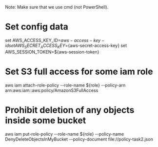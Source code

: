Note: Make sure that we use cmd (not PowerShell).

# Set config data
set AWS_ACCESS_KEY_ID=${aws-access-key-id}
set AWS_SECRET_ACCESS_KEY=${aws-secret-access-key}
set AWS_SESSION_TOKEN=${aws-session-token}

# Set S3 full access for some iam role
aws iam attach-role-policy --role-name ${role} --policy-arn arn:aws:iam::aws:policy/AmazonS3FullAccess

# Prohibit deletion of any objects inside some bucket
aws iam put-role-policy --role-name ${role} --policy-name DenyDeleteObjectsInMyBucket --policy-document file://policy-task2.json
